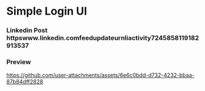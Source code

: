 # Simple Login UI


### Linkedin Post httpswww.linkedin.comfeedupdateurnliactivity7245858119182913537


### Preview
https://github.com/user-attachments/assets/6e6c0bdd-d732-4232-bbaa-87b84dff2828

